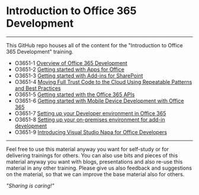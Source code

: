 # Introduction to Office 365 Development #

----------

This GitHub repo houses all of the content for the "Introduction to Office 365 Development" training.


- O3651-1 [Overview of Office 365 Development](O3651-1%20Overview%20of%20Office%20365%20Development)
- O3651-2 [Getting started with Apps for Office](O3651-2%20Getting%20started%20with%20Apps%20for%20Office)
- O3651-3 [Getting started with Add-ins for SharePoint](O3651-3%20Getting%20started%20with%20Add-ins%20for%20SharePoint)
- O3651-4 [Moving Full Trust Code to the Cloud Using Repeatable Patterns and Best Practices](O3651-4%20Moving%20Full%20Trust%20Code%20to%20the%20cloud%20using%20repeatable%20patterns%20and%20best%20practices)
- O3651-5 [Getting started with the Office 365 APIs](O3651-5%20Getting%20started%20with%20Office%20365%20APIs)
- O3651-6 [Getting started with Mobile  Device Development with Office 365](O3651-6%20Mobile)
- O3651-7 [Setting up your Developer environment in Office 365](O3651-7%20Setting%20up%20your%20Developer%20environment%20in%20Office%20365)
- O3651-8 [Setting up your on-premises environment for add-in development](O3651-8%20Setting%20up%20your%20on-premises%20environment%20for%20add-in%20development)
- O3651-9 [Introducing Visual Studio Napa for Office Developers](O3651-9%20Introducing%20Visual%20Studio%20NAPA%20for%20Office%20Developers)

----------

Feel free to use this material anyway you want for self-study or for delivering trainings for others. You can also use bits and pieces of this material anyway you want with blogs, presentations and also re-use this material in any other training. Please give us also feedback and suggestions on the material, so that we can improve the base material also for others. 

*"Sharing is caring!"*
